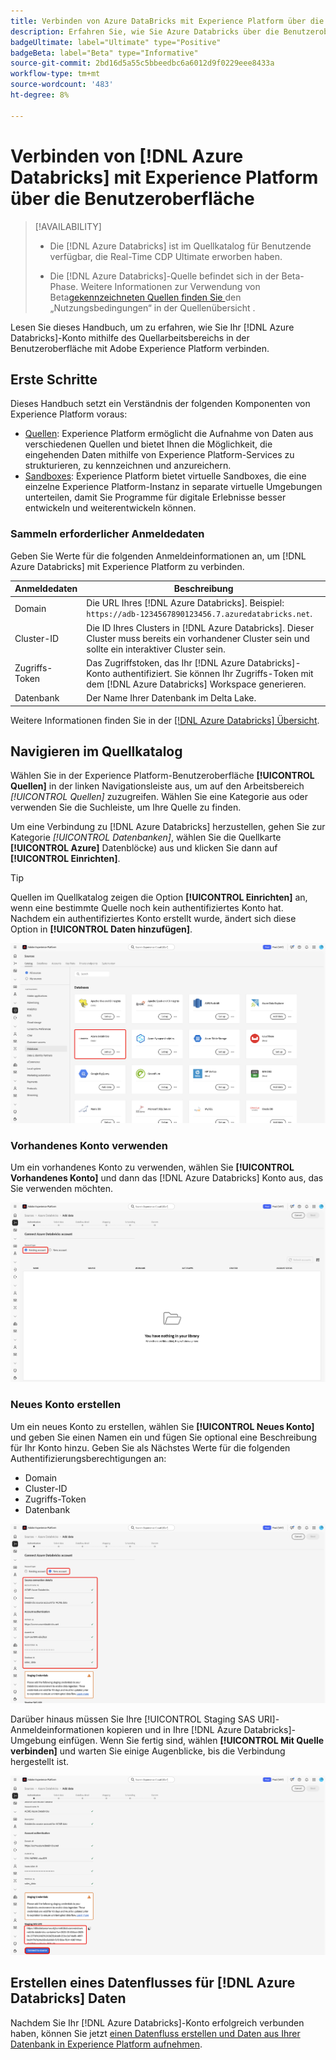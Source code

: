 ```yaml
---
title: Verbinden von Azure DataBricks mit Experience Platform über die Benutzeroberfläche
description: Erfahren Sie, wie Sie Azure Databricks über die Benutzeroberfläche mit Experience Platform verbinden.
badgeUltimate: label="Ultimate" type="Positive"
badgeBeta: label="Beta" type="Informative"
source-git-commit: 2bd16d5a55c5bbeedbc6a6012d9f0229eee8433a
workflow-type: tm+mt
source-wordcount: '483'
ht-degree: 8%

---
```


# Verbinden von [!DNL Azure Databricks] mit Experience Platform über die Benutzeroberfläche

>[!AVAILABILITY]
>
>* Die [!DNL Azure Databricks] ist im Quellkatalog für Benutzende verfügbar, die Real-Time CDP Ultimate erworben haben.
>
>* Die [!DNL Azure Databricks]-Quelle befindet sich in der Beta-Phase. Weitere Informationen zur Verwendung von Beta[gekennzeichneten Quellen finden Sie ](../../../../home.md#terms-and-conditions) den „Nutzungsbedingungen“ in der Quellenübersicht .

Lesen Sie dieses Handbuch, um zu erfahren, wie Sie Ihr [!DNL Azure Databricks]-Konto mithilfe des Quellarbeitsbereichs in der Benutzeroberfläche mit Adobe Experience Platform verbinden.

## Erste Schritte

Dieses Handbuch setzt ein Verständnis der folgenden Komponenten von Experience Platform voraus:

* [Quellen](../../../../home.md): Experience Platform ermöglicht die Aufnahme von Daten aus verschiedenen Quellen und bietet Ihnen die Möglichkeit, die eingehenden Daten mithilfe von Experience Platform-Services zu strukturieren, zu kennzeichnen und anzureichern.
* [Sandboxes](../../../../../sandboxes/home.md): Experience Platform bietet virtuelle Sandboxes, die eine einzelne Experience Platform-Instanz in separate virtuelle Umgebungen unterteilen, damit Sie Programme für digitale Erlebnisse besser entwickeln und weiterentwickeln können.

### Sammeln erforderlicher Anmeldedaten

Geben Sie Werte für die folgenden Anmeldeinformationen an, um [!DNL Azure Databricks] mit Experience Platform zu verbinden.

| Anmeldedaten | Beschreibung |
| --- | --- |
| Domain | Die URL Ihres [!DNL Azure Databricks]. Beispiel: `https://adb-1234567890123456.7.azuredatabricks.net`. |
| Cluster-ID | Die ID Ihres Clusters in [!DNL Azure Databricks]. Dieser Cluster muss bereits ein vorhandener Cluster sein und sollte ein interaktiver Cluster sein. |
| Zugriffs-Token | Das Zugriffstoken, das Ihr [!DNL Azure Databricks]-Konto authentifiziert. Sie können Ihr Zugriffs-Token mit dem [!DNL Azure Databricks] Workspace generieren. |
| Datenbank | Der Name Ihrer Datenbank im Delta Lake. |

Weitere Informationen finden Sie in der [[!DNL Azure Databricks] Übersicht](../../../../connectors/databases/databricks.md).

## Navigieren im Quellkatalog

Wählen Sie in der Experience Platform-Benutzeroberfläche **[!UICONTROL Quellen]** in der linken Navigationsleiste aus, um auf den Arbeitsbereich *[!UICONTROL Quellen]* zuzugreifen. Wählen Sie eine Kategorie aus oder verwenden Sie die Suchleiste, um Ihre Quelle zu finden.

Um eine Verbindung zu [!DNL Azure Databricks] herzustellen, gehen Sie zur Kategorie *[!UICONTROL Datenbanken]*, wählen Sie die Quellkarte **[!UICONTROL Azure]** Datenblöcke) aus und klicken Sie dann auf **[!UICONTROL Einrichten]**.

>[!TIP]
>
>Quellen im Quellkatalog zeigen die Option **[!UICONTROL Einrichten]** an, wenn eine bestimmte Quelle noch kein authentifiziertes Konto hat. Nachdem ein authentifiziertes Konto erstellt wurde, ändert sich diese Option in **[!UICONTROL Daten hinzufügen]**.

![Der Quellkatalog mit der ausgewählten Azure Databricks-Quellkarte.](../../../../images/tutorials/create/databricks/catalog.png)

### Vorhandenes Konto verwenden

Um ein vorhandenes Konto zu verwenden, wählen Sie **[!UICONTROL Vorhandenes Konto]** und dann das [!DNL Azure Databricks] Konto aus, das Sie verwenden möchten.

![Die Schnittstelle „Vorhandene Konten“ im Quell-Workflow mit ausgewähltem „Vorhandenes Konto“.](../../../../images/tutorials/create/databricks/existing.png)

### Neues Konto erstellen

Um ein neues Konto zu erstellen, wählen Sie **[!UICONTROL Neues Konto]** und geben Sie einen Namen ein und fügen Sie optional eine Beschreibung für Ihr Konto hinzu. Geben Sie als Nächstes Werte für die folgenden Authentifizierungsberechtigungen an:

* Domain
* Cluster-ID
* Zugriffs-Token
* Datenbank

![Die neue Kontoschnittstelle im Quell-Workflow mit einem Kontonamen und einer optionalen Beschreibung.](../../../../images/tutorials/create/databricks/new.png)

Darüber hinaus müssen Sie Ihre [!UICONTROL Staging SAS URI]-Anmeldeinformationen kopieren und in Ihre [!DNL Azure Databricks]-Umgebung einfügen. Wenn Sie fertig sind, wählen **[!UICONTROL Mit Quelle verbinden]** und warten Sie einige Augenblicke, bis die Verbindung hergestellt ist.

![Die SAS-URI-Staging-Anmeldedaten.](../../../../images/tutorials/create/databricks/sas-uri.png)

## Erstellen eines Datenflusses für [!DNL Azure Databricks] Daten

Nachdem Sie Ihr [!DNL Azure Databricks]-Konto erfolgreich verbunden haben, können Sie jetzt [einen Datenfluss erstellen und Daten aus Ihrer Datenbank in Experience Platform aufnehmen](../../dataflow/databases.md).

